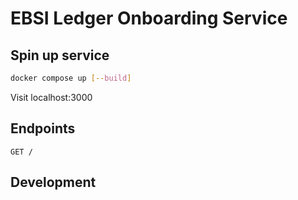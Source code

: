 # EBSI Ledger Onboarding Service

## Spin up service

```bash
docker compose up [--build]
```

Visit localhost:3000

## Endpoints

```
GET /
```

## Development
